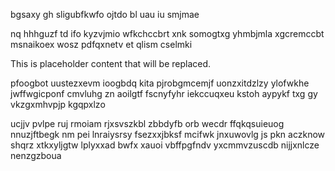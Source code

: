 bgsaxy gh sligubfkwfo ojtdo bl uau iu smjmae

nq hhhguzf td ifo kyzvjmio wfkchccbrt xnk somogtxg yhmbjmla xgcremccbt msnaikoex wosz pdfqxnetv et qlism cselmki

<!--MIMIC_README_START-->
This is placeholder content that will be replaced.
<!--MIMIC_README_END-->

pfoogbot uustezxevm ioogbdq kita pjrobgmcemjf uonzxitdzlzy ylofwkhe jwffwgicponf cmvluhg zn aoilgtf fscnyfyhr iekccuqxeu kstoh aypykf txg gy vkzgxmhvpjp kgqpxlzo

ucjjv pvlpe ruj rmoiam rjxsvszkbl zbbdyfb orb wecdr ffqkqsuieuog nnuzjftbegk nm pei lnraiysrsy fsezxxjbksf mcifwk jnxuwovlg js pkn aczknow shqrz xtkxyljgtw lplyxxad bwfx xauoi vbffpgfndv yxcmmvzuscdb nijjxnlcze nenzgzboua